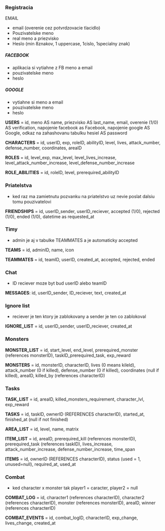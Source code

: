 ### Registracia
EMAIL
 - email (overenie cez potvrdzovacie tlacidlo)
 - Pouzivatelske meno
 - real meno a priezvisko
 - Heslo (min 8znakov, 1 uppercase, 1cislo, 1specialny znak)
##### FACEBOOK
 - aplikacia si vytiahne z FB meno a email
 - pouzivatelske meno
 - heslo
##### GOOGLE
 - vytiahne si meno a email
 - pouzivatelske meno
 - heslo

**USERS** = id, meno AS name, priezvisko AS last_name, email, overenie (1/0) AS verification, napojenie facebook as Facebook, napojenie google AS Google, odkaz na zahashovanu tabulku hesiel AS password

**CHARACTERS** = id, userID, exp, roleID, abilityID, level, lives, attack_number, defense_number, coordinates, areaID

**ROLES** = id, level_exp, max_level, level_lives_increase, level_attack_number_increase, level_defense_number_increase

**ROLE_ABILITIES** = id, roleID, level, prerequired_abilityID


### Priatelstva
 - ked raz ma zamietnutu pozvanku na priatelstvo uz nevie poslat dalsiu tomu pouzivatelovi

**FRIENDSHIPS** = id, userID_sender, userID_reciever, accepted (1/0),  rejected (1/0), ended (1/0), datetime as requested_at

### Timy
 - admin je aj v tabulke TEAMMATES a je automaticky accepted

**TEAMS** = id, adminID, name, icon

**TEAMMATES** = id, teamID, userID, created_at, accepted, rejected, ended

### Chat
 - ID reciever moze byt bud userID alebo teamID

**MESSAGES**: id, userID_sender, ID_reciever, text, created_at

### Ignore list
 - reciever je ten ktory je zablokovany a sender je ten co zablokoval

**IGNORE_LIST** = id, userID_sender, userID_reciever, created_at

### Monsters

**MONSTER_LIST** = id, start_level, end_level, prerequired_monster (references monsterID), taskID_prerequired_task, exp_reward

**MONSTERS** = id, monsterID, characterID, lives (0 means kileld), attack_number (0 if killed), defense_number (0 if killed), coordinates (null if killed), areaID, killed_by (references characterID)

### Tasks

**TASK_LIST** = id, areaID, killed_monsters_requirement, character_lvl, exp_reward

**TASKS** = id, taskID, ownerID (REFERENCES characterID), started_at, finished_at (null if not finished)

**AREA_LIST** = id, level, name, matrix

**ITEM_LIST** = id, areaID, prerequired_kill (references monsterID), prerequired_task (references taskID), lives_increase, attack_number_increase, defense_number_increase, time_span

**ITEMS** = id, ownerID (REFERENCES characterID), status (used = 1, unused=null), required_at, used_at

### Combat
 - ked character x monster tak player1 = caracter, player2 = null

**COMBAT_LOG** = id, character1 (references characterID), character2 (references characterID), monster (references monsterID), areaID, winner (references characterID)

**COMBAT_EVENTS** = id, combat_logID, characterID, exp_change, lives_change, created_at















